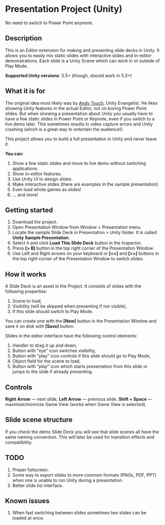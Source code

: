 # Presentation Project (Unity)
No need to switch to Power Point anymore.

## Description
This is an Editor extension for making and presenting slide decks in Unity. It allows you to easily mix static slides with interactive slides and in-editor demonstrations. Each slide is a Unity Scene which can work in or outside of Play Mode.

**Supported Unity versions**: 5.5+ (though, should work in 5.3+)

## What it is for
The original idea most likely was by [Andy Touch](https://twitter.com/andytouch), Unity Evangelist. He likes showing Unity features in the actual Editor, not on boring Power Point slides. But when showing a presentation about Unity you usually have to have a few static slides in Power Point or Keynote, even if you switch to a live demo later. This sometimes results in video capture errors and Unity crashing (which is a great way to entertain the audience!).

This project allows you to build a full presentation in Unity and never leave it. 

**You can:**

1. Show a few static slides and move to live demo without switching applications.
1. Show in-editor features.
1. Use Unity UI to design slides.
1. Make interactive slides (there are examples in the sample presentation).
1. Even load whole games as slides!
1. ... and more!

## Getting started
1. Download the project.
1. Open Presentation Window from Window > Presentation menu.
1. Locate the sample Slide Deck in Presentation > Unity folder. It is called **Unity Sample Presentation**.
1. Select it and click **Load This Slide Deck** button in the Inspector.
1. Press **[> B]** button in the top right corner of the Presentation Window.
1. Use Left and Right arrows on your keyboard or **[<<]** and **[>>]** buttons in the top right corner of the Presentation Window to switch slides.

## How it works
A Slide Deck is an asset in the Project. It consists of slides with the following properties:

1. Scene to load,
1. Visibility (will be skipped when presenting if not visible),
1. If this slide should switch to Play Mode.

You can create one with the **[New]** button in the Presentation Window and save it on disk with  **[Save]** button.

Slides in the editor interface have the following control elements:

1. Handler to drag it up and down,
1. Button with "eye" icon switches visibility,
1. Button with "play" icon controls if this slide should go to Play Mode,
1. Object field for the scene to load,
1. Button with "play" icon which starts presentation from this slide or jumps to the slide if already presenting.

## Controls
**Right Arrow** — next slide,
**Left Arrow** — previous slide,
**Shift + Space** — maximize/minimize Game View (works when Game View is selected).

## Slide scene structure
If you check the demo Slide Deck you will see that slide scenes all have the same naming convention. This will later be used for transition effects and compatibility.

## TODO
1. Proper fullscreen.
1. Some way to export slides to more common formats (PNGs, PDF, PPT) when one is unable to run Unity during a presentation.
1. Better slide list interface.

## Known issues
1. When fast switching between slides sometimes two slides can be loaded at once.
